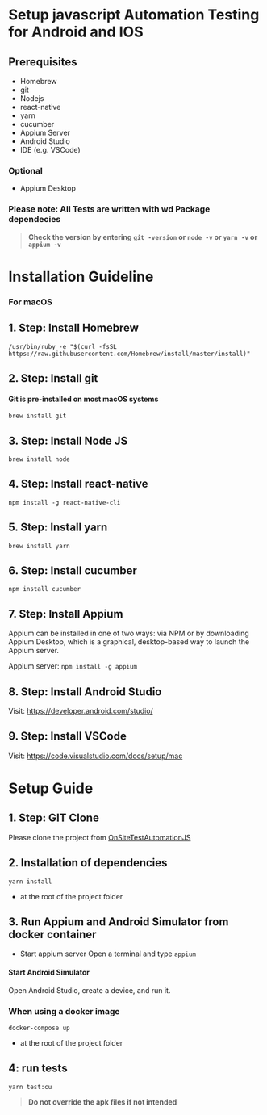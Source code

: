 # Setup javascript Automation Testing for Android and IOS

## Prerequisites
- Homebrew
- git
- Nodejs
- react-native
- yarn
- cucumber
- Appium Server
- Android Studio
- IDE (e.g. VSCode)

### Optional
- Appium Desktop

### Please note: All Tests are written with wd Package dependecies

> **Check the version by entering `git -version` or `node -v` or `yarn -v` or `appium -v`**

# Installation Guideline
### For macOS

## 1. Step: Install Homebrew
`/usr/bin/ruby -e "$(curl -fsSL https://raw.githubusercontent.com/Homebrew/install/master/install)"`

## 2. Step: Install git
#### Git is pre-installed on most macOS systems
`brew install git`

## 3. Step: Install Node JS
`brew install node`

## 4. Step: Install react-native
`npm install -g react-native-cli`

## 5. Step: Install yarn
`brew install yarn`

## 6. Step: Install cucumber
`npm install cucumber`

## 7. Step: Install Appium
Appium can be installed in one of two ways: via NPM or by downloading Appium Desktop, which is a graphical, desktop-based way to launch the Appium server.

Appium server: `npm install -g appium`

## 8. Step: Install Android Studio
Visit: https://developer.android.com/studio/

## 9. Step: Install VSCode
Visit: https://code.visualstudio.com/docs/setup/mac


# Setup Guide

## 1. Step: GIT Clone
Please clone the project from [OnSiteTestAutomationJS](https://gitlab.hce.heidelbergcement.com/HCEmbrace/onsitetestautomationjs)

## 2. Installation of dependencies
```yarn install```

* at the root of the project folder

## 3. Run Appium and Android Simulator from docker container 

* Start appium server
Open a terminal and type `appium`

#### Start Android Simulator
Open Android Studio, create a device, and run it.

### When using a docker image
```docker-compose up```

* at the root of the project folder

## 4: run tests
```yarn test:cu```


> **Do not override the apk files if not intended**
